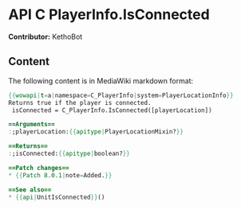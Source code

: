 # API C PlayerInfo.IsConnected

**Contributor:** KethoBot

## Content

The following content is in MediaWiki markdown format:

```mediawiki
{{wowapi|t=a|namespace=C_PlayerInfo|system=PlayerLocationInfo}}
Returns true if the player is connected.
 isConnected = C_PlayerInfo.IsConnected([playerLocation])

==Arguments==
:;playerLocation:{{apitype|PlayerLocationMixin?}}

==Returns==
:;isConnected:{{apitype|boolean?}}

==Patch changes==
* {{Patch 8.0.1|note=Added.}}

==See also==
* {{api|UnitIsConnected}}()
```